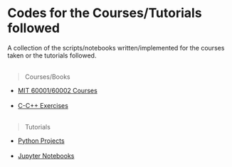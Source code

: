 # Codes for the Courses/Tutorials followed 
A collection of the scripts/notebooks written/implemented for the courses taken or the tutorials followed.<br/><br/>

>Courses/Books

- [MIT 60001/60002 Courses](https://github.com/gurkandyilmaz/courses-and-tutorials/tree/master/mit-60001-60002) <br/><br/>
- [C-C++ Exercises](https://github.com/gurkandyilmaz/courses-and-tutorials/tree/master/c-cplusplus-exercises) <br/><br/> 

>Tutorials

- [Python Projects](https://github.com/gurkandyilmaz/courses-and-tutorials/tree/master/python_projects) <br/><br/>
- [Jupyter Notebooks](https://github.com/gurkandyilmaz/courses-and-tutorials/tree/master/jupyter_notebooks) <br/><br/>

